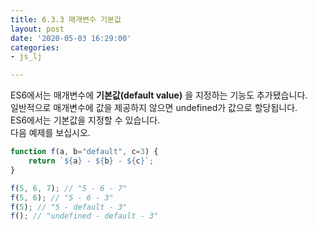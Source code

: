 ```yaml
---
title: 6.3.3 매개변수 기본값
layout: post
date: '2020-05-03 16:29:00'
categories:
- js_lj

---
```


ES6에서는 매개변수에 **기본값(default value)** 을 지정하는 기능도 추가됐습니다.  
일반적으로 매개변수에 값을 제공하지 않으면 undefined가 값으로 할당됩니다.  
ES6에서는 기본값을 지정할 수 있습니다.  
다음 예제를 보십시오.

```javascript
function f(a, b="default", c=3) {
	return `${a} - ${b} - ${c}`;
}

f(5, 6, 7); // "5 - 6 - 7"
f(5, 6); // "5 - 6 - 3"
f(5); // "5 - default - 3"
f(); // "undefined - default - 3"
```